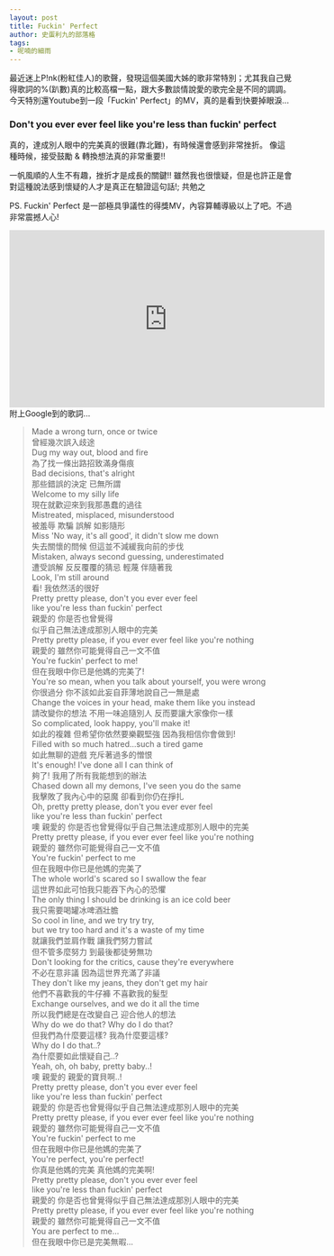 ```yaml
---
layout: post
title: Fuckin' Perfect
author: 史蛋利九的部落格
tags:
- 呢喃的細雨
---
```


最近迷上P!nk(粉紅佳人)的歌聲，發現這個美國大姊的歌非常特別；尤其我自己覺得歌詞的%(趴數)真的比較高檔一點，跟大多數談情說愛的歌完全是不同的調調。今天特別還Youtube到一段「Fuckin' Perfect」的MV，真的是看到快要掉眼淚...

### Don't you ever ever feel like you're less than fuckin' perfect

真的，達成別人眼中的完美真的很難(靠北難)，有時候還會感到非常挫折。
像這種時候，接受鼓勵 & 轉換想法真的非常重要!!

一帆風順的人生不有趣，挫折才是成長的關鍵!! 雖然我也很懷疑，但是也許正是會對這種說法感到懷疑的人才是真正在驗證這句話!; 共勉之

PS. Fuckin' Perfect 是一部極具爭議性的得獎MV，內容算輔導級以上了吧。不過非常震撼人心!
<iframe width="560" height="315" src="https://www.youtube.com/embed/ocDlOD1Hw9k" frameborder="0" allow="accelerometer; autoplay; encrypted-media; gyroscope; picture-in-picture" allowfullscreen></iframe>
附上Google到的歌詞...

> Made a wrong turn, once or twice  
> 曾經幾次誤入歧途  
> Dug my way out, blood and fire  
> 為了找一條出路招致滿身傷痕  
> Bad decisions, that's alright  
> 那些錯誤的決定 已無所謂  
> Welcome to my silly life  
> 現在就歡迎來到我那愚蠢的過往  
> Mistreated, misplaced, misunderstood  
> 被羞辱 欺騙 誤解 如影隨形  
> Miss 'No way, it's all good', it didn't slow me down  
> 失去關懷的問候 但這並不減緩我向前的步伐  
> Mistaken, always second guessing, underestimated  
> 遭受誤解 反反覆覆的猜忌 輕蔑 伴隨著我  
> Look, I'm still around  
> 看! 我依然活的很好  
> Pretty pretty please, don't you ever ever feel  
> like you're less than fuckin' perfect  
> 親愛的 你是否也曾覺得  
> 似乎自己無法達成那別人眼中的完美  
> Pretty pretty please, if you ever ever feel like you're nothing  
> 親愛的 雖然你可能覺得自己一文不值  
> You're fuckin' perfect to me!  
> 但在我眼中你已是他媽的完美了!  
> You're so mean, when you talk about yourself, you were wrong  
> 你很過分 你不該如此妄自菲薄地說自己一無是處  
> Change the voices in your head, make them like you instead  
> 請改變你的想法 不用一味追隨別人 反而要讓大家像你一樣  
> So complicated, look happy, you'll make it!  
> 如此的複雜 但希望你依然要樂觀堅強 因為我相信你會做到!  
> Filled with so much hatred...such a tired game  
> 如此無聊的遊戲 充斥著過多的憎恨  
> It's enough! I've done all I can think of  
> 夠了! 我用了所有我能想到的辦法  
> Chased down all my demons, I've seen you do the same  
> 我擊敗了我內心中的惡魔 卻看到你仍在掙扎  
> Oh, pretty pretty please, don't you ever ever feel  
> like you're less than fuckin' perfect  
> 噢 親愛的 你是否也曾覺得似乎自己無法達成那別人眼中的完美  
> Pretty pretty please, if you ever ever feel like you're nothing  
> 親愛的 雖然你可能覺得自己一文不值  
> You're fuckin' perfect to me  
> 但在我眼中你已是他媽的完美了  
> The whole world's scared so I swallow the fear  
> 這世界如此可怕我只能吞下內心的恐懼  
> The only thing I should be drinking is an ice cold beer  
> 我只需要喝罐冰啤酒壯膽  
> So cool in line, and we try try try,  
> but we try too hard and it's a waste of my time  
> 就讓我們並肩作戰 讓我們努力嘗試  
> 但不管多麼努力 到最後都徒勞無功  
> Don't looking for the critics, cause they're everywhere  
> 不必在意非議 因為這世界充滿了非議  
> They don't like my jeans, they don't get my hair  
> 他們不喜歡我的牛仔褲 不喜歡我的髮型  
> Exchange ourselves, and we do it all the time  
> 所以我們總是在改變自己 迎合他人的想法  
> Why do we do that? Why do I do that?  
> 但我們為什麼要這樣? 我為什麼要這樣?  
> Why do I do that..?  
> 為什麼要如此懷疑自己..?  
> Yeah, oh, oh baby, pretty baby..!  
> 噢 親愛的 親愛的寶貝啊..!  
> Pretty pretty please, don't you ever ever feel  
> like you're less than fuckin' perfect  
> 親愛的 你是否也曾覺得似乎自己無法達成那別人眼中的完美  
> Pretty pretty please, if you ever ever feel like you're nothing  
> 親愛的 雖然你可能覺得自己一文不值  
> You're fuckin' perfect to me  
> 但在我眼中你已是他媽的完美了  
> You're perfect, you're perfect!  
> 你真是他媽的完美 真他媽的完美啊!  
> Pretty pretty please, don't you ever ever feel  
> like you're less than fuckin' perfect  
> 親愛的 你是否也曾覺得似乎自己無法達成那別人眼中的完美  
> Pretty pretty please, if you ever ever feel like you're nothing  
> 親愛的 雖然你可能覺得自己一文不值  
> You are perfect to me...  
> 但在我眼中你已是完美無暇...  
